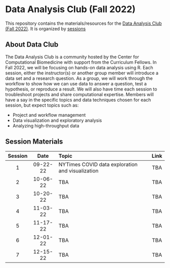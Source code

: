 # Data Analysis Club (Fall 2022)

This repository contains the materials/resources for the [Data Analysis Club (Fall 2022)](https://computationalbiomed.hms.harvard.edu/education/data-analysis-club/). It is organized by [sessions](#session-materials)  


## About Data Club

The Data Analysis Club is a community hosted by the Center for Computational Biomedicine with support from the Curriculum Fellows. In Fall 2022, we will be focusing on hands-on data analysis using R. Each session, either the instructor(s) or another group member will introduce a data set and a research question. As a group, we will work through the workflow to show how we can use data to answer a question, test a hypothesis, or reproduce a result. We will also have time each session to troubleshoot projects and share computational expertise. Members will have a say in the specific topics and data techniques chosen for each session, but expect topics such as:

* Project and workflow management
* Data visualization and exploratory analysis
* Analyzing high-throughput data


## Session Materials

|Session| Date     | Topic | Link          |
|:-----:|:--------:|:------|:-------------:|
| 1 | 09-22-22 | NYTimes COVID data exploration and visualization | TBA |
| 2 | 10-06-22 | TBA | TBA |
| 3 | 10-20-22 | TBA | TBA |
| 4 | 11-03-22 | TBA | TBA |
| 5 | 11-17-22 | TBA | TBA |
| 6 | 12-01-22 | TBA | TBA |
| 7 | 12-15-22 | TBA | TBA |
